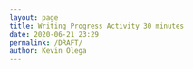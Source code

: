 ```yaml
--- 
layout: page
title: Writing Progress Activity 30 minutes
date: 2020-06-21 23:29
permalink: /DRAFT/ 
author: Kevin Olega 
--- 
```




